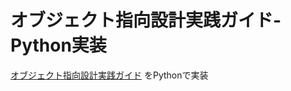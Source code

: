 # オブジェクト指向設計実践ガイド-Python実装

[オブジェクト指向設計実践ガイド](https://gihyo.jp/book/2016/978-4-7741-8361-9) をPythonで実装

